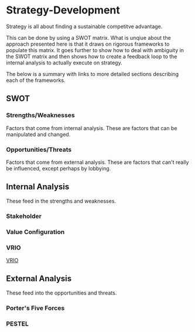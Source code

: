# Strategy-Development

Strategy is all about finding a sustainable competitve advantage. 

This can be done by using a SWOT matrix. What is unqiue about the approach presented here is that it draws on rigorous frameworks to populate this matrix. It goes further to show how to deal with ambiguity in the SWOT matrix and then shows how to create a feedback loop to the internal analysis to actually execute on strategy.

The below is a summary with links to more detailed sections describing each of the frameworks. 

## SWOT
### Strengths/Weaknesses
Factors that come from internal analysis. These are factors that can be manipulated and changed. 

### Opportunities/Threats
Factors that come from external analysis. These are factors that can't really be influenced, except perhaps by lobbying. 

## Internal Analysis
These feed in the strengths and weaknesses. 

### Stakeholder

### Value Configuration

### VRIO
[VRIO](https://github.com/liamjflood/VRIO)


## External Analysis
These feed into the opportunities and threats. 

### Porter's Five Forces

### PESTEL
